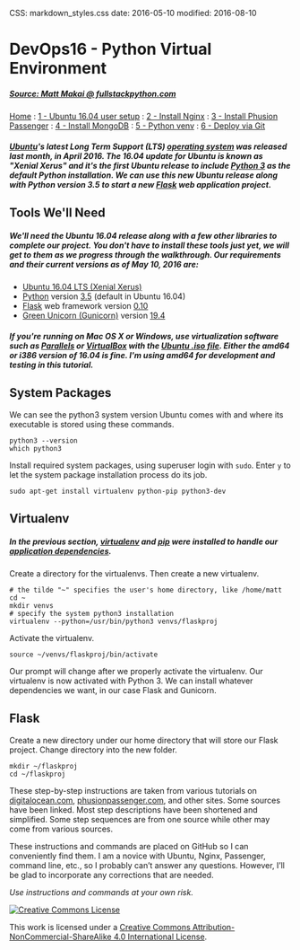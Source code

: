 CSS: markdown_styles.css
date: 2016-05-10
modified: 2016-08-10

# DevOps16 - Python Virtual Environment

##### [Source: Matt Makai @ fullstackpython.com](https://www.fullstackpython.com/blog/python-3-django-gunicorn-ubuntu-1604-xenial-xerus.html)


[Home](../index.html)
: [1 - Ubuntu 16.04 user setup](devops16_1_ubuntu16_setup.html)
: [2 - Install Nginx](devops16_2_install_nginx.html)
: [3 - Install Phusion Passenger](devops16_3_install_phusionpassenger.html)
: [4 - Install MongoDB](devops16_4_install_mongodb.html)
: [5 - Python venv](devops16_5_python_venv.html)
: [6 - Deploy via Git](devops16_6_deploy_flask_app_w_git.html)



##### [Ubuntu](/ubuntu.html)'s latest Long Term Support (LTS) [operating system](/operating-systems.html) was released last month, in April 2016. The 16.04 update for Ubuntu is known as "Xenial Xerus" and it's the first Ubuntu release to include [Python 3](/python-2-or-3.html) as the default Python installation. We can use this new Ubuntu release along with Python version 3.5 to start a new [Flask](/flask.html) web application project.


## Tools We'll Need

##### We'll need the Ubuntu 16.04 release along with a few other libraries to complete our project. You don't have to install these tools just yet, we will get to them as we progress through the walkthrough. Our requirements and their current versions as of May 10, 2016 are:

* [Ubuntu 16.04 LTS (Xenial Xerus)](http://releases.ubuntu.com/16.04/)
* [Python](/why-use-python.html) version [3.5](https://docs.python.org/3/whatsnew/3.5.html) (default in Ubuntu 16.04)
* [Flask](/flask.html) web framework version [0.10](http://flask.pocoo.org/docs/0.10/)
* [Green Unicorn (Gunicorn)](/green-unicorn-gunicorn.html) version [19.4](http://docs.gunicorn.org/en/stable/news.html)

##### If you're running on Mac OS X or Windows, use virtualization software such as [Parallels](https://www.parallels.com/products/desktop/) or [VirtualBox](https://www.virtualbox.org/wiki/Downloads) with the [Ubuntu .iso file](http://releases.ubuntu.com/16.04/). Either the amd64 or i386 version of 16.04 is fine. I'm using amd64 for development and testing in this tutorial.


## System Packages

We can see the python3 system version Ubuntu comes with and where its
executable is stored using these commands.

```
python3 --version
which python3
```

Install required system packages, using superuser login with `sudo`.
Enter `y` to let the system package installation process do its job.

```
sudo apt-get install virtualenv python-pip python3-dev
```


## Virtualenv

##### In the previous section, [virtualenv](https://virtualenv.pypa.io/en/latest/) and [pip](https://pypi.python.org/pypi/pip) were installed to handle our [application dependencies](/application-dependencies.html).

Create a directory for the virtualenvs. Then create a new virtualenv.

```
# the tilde "~" specifies the user's home directory, like /home/matt
cd ~
mkdir venvs
# specify the system python3 installation
virtualenv --python=/usr/bin/python3 venvs/flaskproj
```

Activate the virtualenv.

```
source ~/venvs/flaskproj/bin/activate
```

Our prompt will change after we properly activate the virtualenv.
Our virtualenv is now activated with Python 3. We can install whatever
dependencies we want, in our case Flask and Gunicorn.


## Flask

Create a new directory under our home directory that will store our
Flask project. Change directory into the new folder.

```
mkdir ~/flaskproj
cd ~/flaskproj
```



<div class='footnotes'>
<p>These step-by-step instructions are taken from various tutorials on <a href="https://digitalocean.com">digitalocean.com</a>, <a href="https://www.phusionpassenger.com">phusionpassenger.com</a>, and other sites. Some sources have been linked. Most step descriptions have been shortened and simplified. Some step sequences are from one source while other may come from various sources.</p>
<p>These instructions and commands are placed on GitHub so I can conveniently find them. I am a novice with Ubuntu, Nginx, Passenger, command line, etc., so I probably can&#8217;t answer any questions. However, I&#8217;ll be glad to incorporate any corrections that are needed.</p>
<p><em>Use instructions and commands at your own risk.</em></p>

<div class='creative-commons'>
  <a class="creative-commons-image" href="https://creativecommons.org/licenses/by-nc-sa/4.0/">
	<img rel="license" alt="Creative Commons License" src="creativecommons.png"></a>
    <p>
		This work is licensed under a <a rel="license" href="https://creativecommons.org/licenses/by-nc-sa/4.0/">Creative Commons Attribution-NonCommercial-ShareAlike 4.0 International License</a>.
		</p>
</div>
</div>
